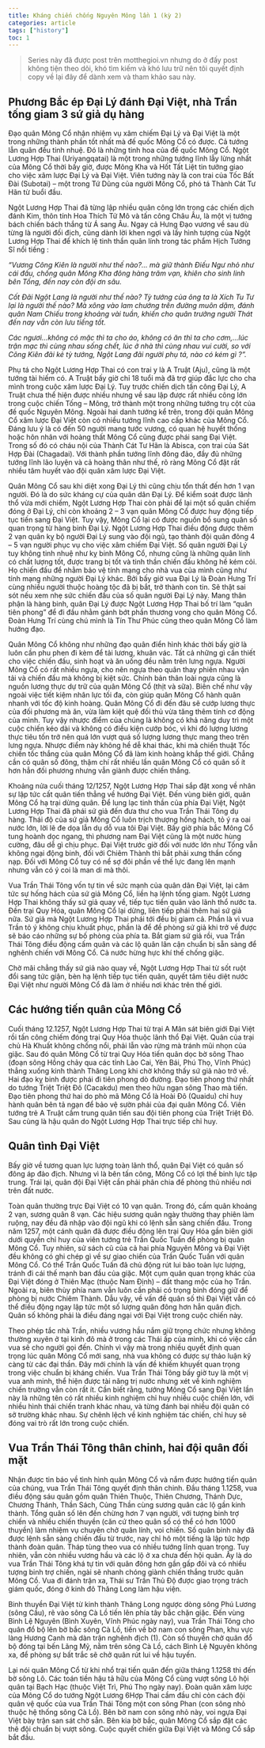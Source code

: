 ```yaml
---
title: Kháng chiến chống Nguyên Mông lần 1 (kỳ 2)
categories: article
tags: ["history"]
toc: 1
---
```


> Series này đã được post trên motthegioi.vn nhưng do ở đấy post không tiện theo dõi, khó tìm kiếm và khó lưu trữ nên tôi quyết định copy về lại đây để dành xem và tham khảo sau này.

## Phương Bắc ép Đại Lý đánh Đại Việt, nhà Trần tống giam 3 sứ giả dụ hàng

Đạo quân Mông Cổ nhận nhiệm vụ xâm chiếm Đại Lý và Đại Việt là một trong những thành phần tốt nhất mà đế quốc Mông Cổ có được. Cả tướng lẫn quân đều tinh nhuệ. Đó là những tinh hoa của đế quốc Mông Cổ. Ngột Lương Hợp Thai (Uriyangqatai) là một trong những tướng lĩnh lẫy lừng nhất của Mông Cổ thời bấy giờ, được Mông Kha và Hốt Tất Liệt tin tưởng giao cho việc xâm lược Đại Lý và Đại Việt. Viên tướng này là con trai của Tốc Bất Đài (Subotai) – một trong Tứ Dũng của người Mông Cổ, phó tá Thành Cát Tư Hãn từ buổi đầu.

Ngột Lương Hợp Thai đã từng lập nhiều quân công lớn trong các chiến dịch đánh Kim, thôn tính Hoa Thích Tử Mô và tấn công Châu Âu, là một vị tướng bách chiến bách thắng từ Á sang Âu. Ngay cả Hưng Đạo vương về sau dù từng là người đối địch, cũng dành lời khen ngợi và lấy hình tượng của Ngột Lương Hợp Thai để khích lệ tinh thần quân lính trong tác phẩm Hịch Tướng Sĩ nổi tiếng :

*“Vương Công Kiên là người như thế nào?… mà giữ thành Điếu Ngư nhỏ như cái đấu, chống quân Mông Kha đông hàng trăm vạn, khiên cho sinh linh bên Tống, đến nay còn đội ơn sâu.*

*Cốt Đãi Ngột Lang là người như thế nào? Tỳ tướng của ông ta là Xích Tu Tư lại là người thế nào? Mà xông vào lam chướng trên đường muôn dặm, đánh quân Nam Chiếu trong khoảng vài tuần, khiến cho quân trưởng người Thát đến nay vẫn còn lưu tiếng tốt.*

*Các ngươi…không có mặc thì ta cho áo, không có ăn thì ta cho cơm,…lúc trận mạc thì cùng nhau sống chết, lúc ở nhà thì cùng nhau vui cười, so với Công Kiên đãi kẻ tỳ tướng, Ngột Lang đãi người phụ tá, nào có kém gì ?”.*

Phụ tá cho Ngột Lương Hợp Thai có con trai y là A Truật (Aju), cũng là một tướng tài hiếm có. A Truật bấy giờ chỉ 18 tuổi mà đã trợ giúp đắc lực cho cha mình trong cuộc xâm lược Đại Lý. Tuy trước chiến dịch tấn công Đại Lý, A Truật chưa thể hiện được nhiều nhưng về sau lập được rất nhiều công lớn trong cuộc chiến Tống – Mông, trở thành một trong những tướng trụ cột của đế quốc Nguyên Mông. Ngoài hai danh tướng kể trên, trong đội quân Mông Cổ xâm lược Đại Việt còn có nhiều tướng lĩnh cao cấp khác của Mông Cổ. Đáng lưu ý là có đến 50 người mang tước vương, có quan hệ huyết thống hoặc hôn nhân với hoàng thất Mông Cổ cũng được phái sang Đại Việt. Trong số đó có cháu nội của Thành Cát Tư Hãn là Abisca, con trai của Sát Hợp Đài (Chagadai). Với thành phần tướng lĩnh đông đảo, đầy đủ những tướng lĩnh lão luyện và cả hoàng thân như thế, rõ ràng Mông Cổ đặt rất nhiều tâm huyết vào đội quân xâm lược Đại Việt.

Quân Mông Cổ sau khi diệt xong Đại Lý thì cũng chịu tổn thất đến hơn 1 vạn người. Đó là do sức kháng cự của quân dân Đại Lý. Để kiểm soát được lãnh thổ vừa mới chiếm, Ngột Lương Hợp Thai còn phải để lại một số quân chiếm đóng ở Đại Lý, chỉ còn khoảng 2 – 3 vạn quân Mông Cổ được huy động tiếp tục tiến sang Đại Việt. Tuy vậy, Mông Cổ lại có được nguồn bổ sung quân số quan trọng từ hàng binh Đại Lý. Ngột Lương Hợp Thai điều động được thêm 2 vạn quân kỵ bộ người Đại Lý sung vào đội ngũ, tạo thành đội quân đông 4 – 5 vạn người phục vụ cho việc xâm chiếm Đại Việt. Số quân người Đại Lý tuy không tinh nhuệ như kỵ binh Mông Cổ, nhưng cũng là những quân lính có chất lượng tốt, được trang bị tốt và tinh thần chiến đấu không hề kém cỏi. Họ chiến đấu để nhằm bảo vệ tính mạng cho nhà vua của mình cũng như tính mạng những người Đại Lý khác. Bởi bấy giờ vua Đại Lý là Đoàn Hưng Trí cùng nhiều người thuộc hoàng tộc đã bị bắt, trở thành con tin. Sẽ thật sai sót nếu xem nhẹ sức chiến đấu của số quân người Đại Lý này. Mang thân phận là hàng binh, quân Đại Lý được Ngột Lương Hợp Thai bố trí làm “quân tiên phong” để đi đầu nhằm gánh bớt phần thương vong cho quân Mông Cổ. Đoàn Hưng Trí cùng chú mình là Tín Thư Phúc cũng theo quân Mông Cổ làm hướng đạo.

Quân Mông Cổ không như những đạo quân điển hình khác thời bấy giờ là luôn cần phu phen đi kèm để tải lương, khuân vác. Tất cả những gì cần thiết cho việc chiến đấu, sinh hoạt và ăn uống đều nằm trên lưng ngựa. Người Mông Cổ có rất nhiều ngựa, cho nên ngựa theo quân thay phiên nhau vận tải và chiến đấu mà không bị kiệt sức. Chính bản thân loài ngựa cũng là nguồn lương thực dự trữ của quân Mông Cổ (thịt và sữa). Biên chế như vậy ngoài việc tiết kiệm nhân lực tối đa, còn giúp quân Mông Cổ hành quân nhanh với tốc độ kinh hoàng. Quân Mông Cổ đi đến đâu sẽ cướp lương thực của đối phương mà ăn, vừa làm kiệt quệ đối thủ vừa tăng thêm tính cơ động của mình. Tuy vậy nhược điểm của chúng là không có khả năng duy trì một cuộc chiến kéo dài và không có điều kiện cướp bóc, vì khi đó lượng lương thực tiêu tốn trở nên quá lớn vượt quá số lượng lương thực mang theo trên lưng ngựa. Nhược điểm này không hề dễ khai thác, khi mà chiến thuật Tốc chiến tốc thắng của quân Mông Cổ đã làm kinh hoàng khắp thế giới. Chẳng cần có quân số đông, thậm chí rất nhiều lần quân Mông Cổ có quân số ít hơn hẳn đối phương nhưng vẫn giành được chiến thắng.

Khoảng nửa cuối tháng 12/1257, Ngột Lương Hợp Thai sắp đặt xong về nhân sự lập tức cất quân tiến thẳng về hướng Đại Việt. Đến vùng biên giới, quân Mông Cổ hạ trại dừng quân. Để lung lạc tinh thần của phía Đại Việt, Ngột Lương Hợp Thai đã phái sứ giả đến đưa thư cho vua Trần Thái Tông dụ hàng. Thái độ của sứ giả Mông Cổ luôn trịch thượng hống hách, tỏ ý ra oai nước lớn, lời lẽ đe dọa lẫn dụ dỗ vua tôi Đại Việt. Bấy giờ phía bắc Mông Cổ tung hoành dọc ngang, thì phương nam Đại Việt cũng là một nước hùng cường, đâu dễ gì chịu phục. Đại Việt trước giờ đối với nước lớn như Tống vẫn không ngại động binh, đối với Chiêm Thành thì bắt phải xưng thần cống nạp. Đối với Mông Cổ tuy có nể sợ đôi phần về thế lực đang lên mạnh nhưng vẫn có ý coi là man di mà thôi.

Vua Trần Thái Tông vốn tự tin về sức mạnh của quân dân Đại Việt, lại căm tức sự hống hách của sứ giả Mông Cổ, liền hạ lệnh tống giam. Ngột Lương Hợp Thai không thấy sứ giả quay về, tiếp tục tiến quân vào lãnh thổ nước ta. Đến trại Quy Hóa, quân Mông Cổ lại dừng, liên tiếp phái thêm hai sứ giả nữa. Sứ giả mà Ngột Lương Hợp Thai phái tới đều bị giam cả. Phần là vì vua Trần tỏ ý không chịu khuất phục, phần là để đề phòng sứ giả khi trở về được sẽ báo cáo những sự bố phòng của phía ta. Bắt giam sứ giả rồi, vua Trần Thái Tông điều động cấm quân và các lộ quân lân cận chuẩn bị sẵn sàng để nghênh chiến với Mông Cổ. Cả nước hừng hực khí thế chống giặc.

Chờ mãi chẳng thấy sứ giả nào quay về, Ngột Lương Hợp Thai từ sốt ruột đổi sang tức giận, bèn hạ lệnh tiếp tục tiến quân, quyết tâm tiêu diệt nước Đại Việt như người Mông Cổ đã làm ở nhiều nơi khác trên thế giới.

## Các hướng tiến quân của Mông Cổ

Cuối tháng 12.1257, Ngột Lương Hợp Thai từ trại A Mân sát biên giới Đại Việt rồi tấn công chiếm đóng trại Quy Hóa thuộc lãnh thổ Đại Việt. Quân của trại chủ Hà Khuất không chống nổi, phải lẫn vào rừng mà tránh mũi nhọn của giặc. Sau đó quân Mông Cổ từ trại Quy Hóa tiến quân dọc bờ sông Thao (đoạn sông Hồng chảy qua các tỉnh Lào Cai, Yên Bái, Phú Thọ, Vĩnh Phúc) thẳng xuống kinh thành Thăng Long khi chờ không thấy sứ giả nào trở về. Hai đạo kỵ binh được phái đi tiên phong dò đường. Đạo tiên phong thứ nhất do tướng Triệt Triệt Đô (Cacakdu) men theo hữu ngạn sông Thao mà tiến. Đạo tiên phong thứ hai do phò mã Mông Cổ là Hoài Đô (Quaidu) chỉ huy hành quân bên tả ngạn để bảo vệ sườn phải của đại quân Mông Cổ. Viên tướng trẻ A Truật cầm trung quân tiến sau đội tiên phong của Triệt Triệt Đô. Sau cùng là hậu quân do Ngột Lương Hợp Thai trực tiếp chỉ huy.

## Quân tình Đại Việt

Bấy giờ về tương quan lực lượng toàn lãnh thổ, quân Đại Việt có quân số đông áp đảo địch. Nhưng vì là bên tấn công, Mông Cổ có lợi thế binh lực tập trung. Trái lại, quân đội Đại Việt cần phải phân chia để phòng thủ nhiều nơi trên đất nước.

Toàn quân thường trực Đại Việt có 10 vạn quân. Trong đó, cấm quân khoảng 2 vạn, sương quân 8 vạn. Các hiệu sương quân ngày thường thay phiên làm ruộng, nay đều đã nhập vào đội ngũ khi có lệnh sẵn sàng chiến đấu. Trong năm 1257, một cánh quân đã được điều động lên trại Quy Hóa gần biên giới dưới quyền chỉ huy của viên tướng trẻ Trần Quốc Tuấn để phòng bị quân Mông Cổ. Tuy nhiên, sử sách cũ của cả hai phía Nguyên Mông và Đại Việt đều không có ghi chép gì về sự giao chiến của Trần Quốc Tuấn với quân Mông Cổ. Có thể Trần Quốc Tuấn đã chủ động rút lui bảo toàn lực lượng, tránh đi cái thế mạnh ban đầu của giặc. Một cụm quân quan trọng khác của Đại Việt đóng ở Thiên Mạc (thuộc Nam Định) – đất thang mộc của họ Trần. Ngoài ra, biên thùy phía nam vẫn luôn cần phải có trọng binh đóng giữ để phòng bị nước Chiêm Thành. Dẫu vậy, về vấn đề quân số thì Đại Việt vẫn có thể điều động ngay lập tức một số lượng quân đông hơn hẳn quân địch. Quân số không phải là điều đáng ngại với Đại Việt trong cuộc chiến này.

Theo phép tắc nhà Trần, nhiều vương hầu nắm giữ trọng chức nhưng không thường xuyên ở tại kinh đô mà ở trong các Thái ấp của mình, khi có việc cần vua sẽ cho người gọi đến. Chính vì vậy mà trong nhiều quyết định quan trọng lúc quân Mông Cổ mới sang, nhà vua không có được sự thảo luận kỹ càng từ các đại thần. Đây mới chính là vấn đề khiếm khuyết quan trọng trong việc chuẩn bị kháng chiến. Vua Trần Thái Tông bấy giờ tuy là một vị vua anh minh, thể hiện được tài năng trị nước nhưng xét về kinh nghiệm chiến trường vẫn còn rất ít. Cần biết rằng, tướng Mông Cổ sang Đại Việt lần này là những tên có rất nhiều kinh nghiệm chỉ huy nhiều cuộc chiến lớn, với nhiều hình thái chiến tranh khác nhau, và từng đánh bại nhiều đội quân có sở trường khác nhau. Sự chênh lệch về kinh nghiệm tác chiến, chỉ huy sẽ đóng vai trò rất lớn trong cuộc chiến.

## Vua Trần Thái Tông thân chinh, hai đội quân đối mặt

Nhận được tin báo về tình hình quân Mông Cổ và nắm được hướng tiến quân của chúng, vua Trần Thái Tông quyết định thân chinh. Đầu tháng 1.1258, vua điều động sáu quân gồm quân Thiên Thuộc, Thiên Chương, Thánh Dực, Chương Thánh, Thần Sách, Củng Thần cùng sương quân các lộ gần kinh thành. Tổng quân số lên đến chừng hơn 7 vạn người, với tượng binh trợ chiến và nhiều chiến thuyền (căn cứ theo quân số có thể có hơn 1000 thuyền) làm nhiệm vụ chuyên chở quân lính, voi chiến. Số quân binh này đã được lệnh sẵn sàng chiến đấu từ trước, nay chỉ hô một tiếng là lập tức hợp thành đoàn quân. Tháp tùng theo vua có nhiều tướng lĩnh quan trọng. Tuy nhiên, vẫn còn nhiều vương hầu và các lộ ở xa chưa đến hội quân. Ấy là do vua Trần Thái Tông khá tự tin với quân đông hơn gần gấp đôi và có nhiều tượng binh trợ chiến, ngài sẽ nhanh chóng giành chiến thắng trước quân Mông Cổ. Vua đi đánh trận xa, Thái sư Trần Thủ Độ được giao trọng trách giám quốc, đóng ở kinh đô Thăng Long làm hậu viện.

Binh thuyền Đại Việt từ kinh thành Thăng Long ngược dòng sông Phú Lương (sông Cầu), rẽ vào sông Cà Lồ tiến lên phía tây bắc chặn giặc. Đến vùng Bình Lệ Nguyên (Bình Xuyên, Vĩnh Phúc ngày nay), vua Trần Thái Tông cho quân đổ bộ lên bờ bắc sông Cà Lồ, tiến về bờ nam con sông Phan, khu vực làng Hương Canh mà dàn trận nghênh địch (1). Còn số thuyền chở quân đổ bộ đóng tại bến Lãng Mỹ, nằm trên sông Cà Lồ, cách Bình Lệ Nguyên không xa, để phòng sự bất trắc sẽ chở quân rút lui về hậu tuyến.

Lại nói quân Mông Cổ từ khi nhổ trại tiến quân đến giữa tháng 1.1258 thì đến bờ sông Lô. Các toán tiền hậu tả hữu của Mông Cổ cùng vượt sông Lô hội quân tại Bạch Hạc (thuộc Việt Trì, Phú Thọ ngày nay). Đoàn quân xâm lược của Mông Cổ do tướng Ngột Lương 6Hợp Thai cầm đầu chỉ còn cách đội quân vệ quốc của vua Trần Thái Tông một con sông Phan (con sông nhỏ thuộc hệ thống sông Cà Lồ). Bên bờ nam con sông nhỏ này, voi ngựa Đại Việt bày trận san sát chờ sẵn. Bên kia bờ bắc, quân Mông Cổ sắp đặt các thê đội chuẩn bị vượt sông. Cuộc quyết chiến giữa Đại Việt và Mông Cổ sắp bắt đầu.